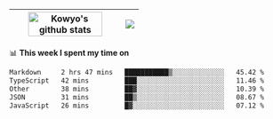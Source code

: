 | <a href="https://github.com/anuraghazra/github-readme-stats"><img width="85%" src="https://github-readme-stats.vercel.app/api?username=kowyo&show_icons=true&hide_border=true&theme=transparent" alt="Kowyo's github stats" /></a> | <a href="https://github.com/anuraghazra/github-readme-stats"><img align="center" src="https://github-readme-stats.vercel.app/api/top-langs/?username=kowyo&exclude_repo=Engineering-Competition-Robot,mobile-robot&hide=c,assembly,shaderlab,hlsl,mathematica,cmake&layout=compact&hide_border=true&theme=transparent" /></a> |
| ------------- | ------------- |

📊 **This week I spent my time on**
<!--START_SECTION:waka-->

```txt
Markdown     2 hrs 47 mins   ███████████▒░░░░░░░░░░░░░   45.42 %
TypeScript   42 mins         ███░░░░░░░░░░░░░░░░░░░░░░   11.46 %
Other        38 mins         ██▓░░░░░░░░░░░░░░░░░░░░░░   10.39 %
JSON         31 mins         ██▒░░░░░░░░░░░░░░░░░░░░░░   08.67 %
JavaScript   26 mins         █▓░░░░░░░░░░░░░░░░░░░░░░░   07.12 %
```

<!--END_SECTION:waka-->
